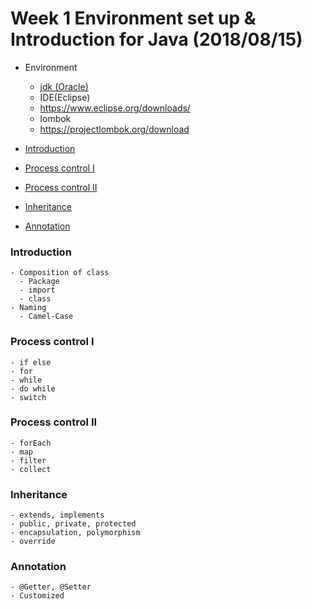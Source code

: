 # Week 1 Environment set up & Introduction for Java (2018/08/15)
 - Environment
    - [jdk (Oracle)](http://www.oracle.com/technetwork/java/javase/downloads/jdk8-downloads-2133151.html)
    - IDE(Eclipse)
     - https://www.eclipse.org/downloads/
    - lombok
     - https://projectlombok.org/download
 
 - [Introduction](#introduction)    
 - [Process control I](#process-control-i)
 - [Process control II](#process-control-ii)
 - [Inheritance](#inheritance)
 - [Annotation](#annotation)

### <a id="introduction"></a>Introduction
    - Composition of class
      - Package
      - import
      - class
    - Naming
      - Camel-Case
### <a id="process-control-i"></a>Process control I
    - if else
    - for
    - while
    - do while
    - switch
### <a id="process-control-ii"></a>Process control II
    - forEach
    - map
    - filter
    - collect
### <a id="inheritance"></a>Inheritance
    - extends, implements
    - public, private, protected
    - encapsulation, polymorphism
    - override
### <a id="annotation"></a>Annotation
    - @Getter, @Setter
    - Customized
